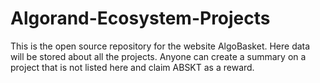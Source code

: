 # Algorand-Ecosystem-Projects

This is the open source repository for the website AlgoBasket. Here data will be stored about all the projects. Anyone can create a summary on a project that is not listed here and claim ABSKT as a reward.
